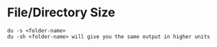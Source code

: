 # File/Directory Size

    du -s <folder-name>
    du -sh <folder-name> will give you the same output in higher units
